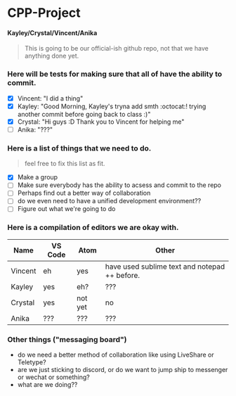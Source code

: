 # CPP-Project  
#### Kayley/Crystal/Vincent/Anika  

> This is going to be our official-ish github repo, not that we have anything done yet. 
### Here will be tests for making sure that all of have the ability to commit. 
- [x] Vincent: "I did a thing"
- [x] Kayley: "Good Morning, Kayley's tryna add smth :octocat:! trying another commit before going back to class :)"
- [x] Crystal: "Hi guys :D Thank you to Vincent for helping me"
- [ ] Anika: "???"
### Here is a list of things that we need to do. 
> feel free to fix this list as fit. 
- [x] Make a group
- [ ] Make sure everybody has the ability to acsess and commit to the repo
- [ ] Perhaps find out a better way of collaboration
- [ ] do we even need to have a unified development environment??
- [ ] Figure out what we're going to do
### Here is a compilation of editors we are okay with. 
Name | VS Code | Atom | Other
-----|---------|------|-------
Vincent | eh | yes | have used sublime text and notepad ++ before. 
Kayley | yes | eh? | ???
Crystal | yes | not yet | no
Anika | ??? | ??? | ???
### Other things ("messaging board")
- do we need a better method of collaboration like using LiveShare or Teletype?
- are we just sticking to discord, or do we want to jump ship to messenger or wechat or something?
- what are we doing??